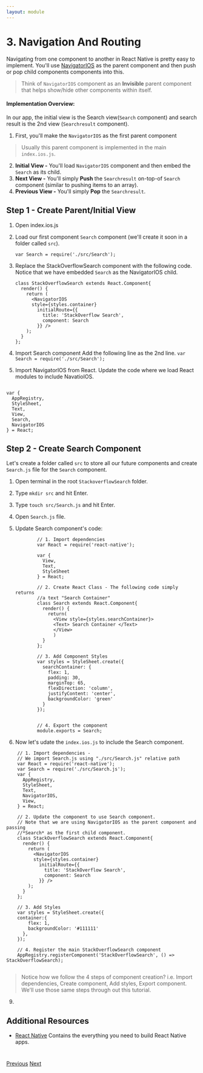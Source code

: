 ```yaml
---
layout: module
---
```

# 3. Navigation And Routing
Navigating from one component to another in React Native is pretty easy to implement. You'll use <a href="https://facebook.github.io/react-native/docs/navigatorios.html" target="_blank">NavigatorIOS</a> as the parent component and then push or pop child components components into this.

> Think of `NavigatorIOS` component as an **Invisible** parent component that helps show/hide other components within itself.

#### Implementation Overview:
In our app, the initial view is the Search view(`Search` component) and search result is the 2nd view (`Searchresult` component). 

1. First, you'll make the `NavigatorIOS` as the first parent component 
 > Usually this parent component is implemented in the main `index.ios.js`.

2. **Initial View -** You'll load `NavigatorIOS` component and then embed the `Search` as its child.
3. **Next View -** You'll simply **Push** the `Searchresult` on-top-of `Search` component (similar to pushing items to an array).
4. **Previous View -** You'll simply **Pop** the `Searchresult`.

## Step 1 - Create Parent/Initial View
1. Open index.ios.js 
2. Load our first component `Search` component (we'll create it soon in a folder called `src`). 

	```
	var Search = require('./src/Search');
	```

2. Replace the StackOverflowSearch component with the following code. Notice that we have embedded `Search` as the NavigatorIOS child.

	```
	class StackOverflowSearch extends React.Component{
	  render() {
	    return (
	      <NavigatorIOS
	      style={styles.container}
	        initialRoute={{
	          title: 'StackOverflow Search',
	          component: Search 
	        }} />
	    );
	  }
	};
	```

3. Import Search component
Add the following line as the 2nd line.
`var Search = require('./src/Search');`

4. Import NavigatorIOS from React.
Update the code where we load React modules to include NavatioIOS.

```

var {
  AppRegistry,
  StyleSheet,
  Text,
  View,
  Search,
  NavigatorIOS
} = React;
```

## Step 2 - Create Search Component

Let's create a folder called `src` to store all our future components and create `Search.js` file for the `Search` component.

1. Open terminal in the root `StackoverflowSearch` folder.
2. Type `mkdir src` and hit Enter.
3. Type `touch src/Search.js` and hit Enter.
4. Open `Search.js` file.
5. Update Search component's code:
	
	```
			// 1. Import dependencies 
			var React = require('react-native');
				
			var {
			  View,
			  Text,
			  StyleSheet
			} = React;
	
			// 2. Create React Class - The following code simply returns 
			//a text "Search Container"			
			class Search extends React.Component{
			  render() {
			    return(
			      <View style={styles.searchContainer}>
			      <Text> Search Container </Text>
			      </View>
			      )
			  }
			};
		
			// 3. Add Component Styles	
			var styles = StyleSheet.create({
			  searchContainer: {
			    flex: 1,
			    padding: 30,
			    marginTop: 65,
			    flexDirection: 'column',
			    justifyContent: 'center',
			    backgroundColor: 'green'
			  }
			});
				
		
			// 4. Export the component		
			module.exports = Search;
	```

6. Now let's udate the `index.ios.js` to include the Search component. 

```
	// 1. Import dependencies - 
	// We import Search.js using "./src/Search.js" relative path
	var React = require('react-native');
	var Search = require('./src/Search.js');
	var {
	  AppRegistry,
	  StyleSheet,
	  Text,
	  NavigatorIOS,
	  View,
	} = React;
	
	// 2. Update the component to use Search component. 
	// Note that we are using NavigatorIOS as the parent component and passing 
	//*Search* as the first child component.
	class StackOverflowSearch extends React.Component{
	  render() {
	    return (
	      <NavigatorIOS
	      style={styles.container}
	        initialRoute={{
	          title: 'StackOverflow Search',
	          component: Search 
	        }} />
	    );
	  }
	};

	// 3. Add Styles
	var styles = StyleSheet.create({
	container:{
	    flex: 1,
	    backgroundColor: '#111111'
	  },
	});
	
	// 4. Register the main StackOverflowSearch component
	AppRegistry.registerComponent('StackOverflowSearch', () => StackOverflowSearch);
```
<img search-cmp-1>

> Notice how we follow the 4 steps of component creation? i.e. Import dependencies, Create component, Add styles, Export component.  We'll use those same steps through out this tutorial.

9. 
## Additional Resources

- <a href="https://facebook.github.io/react-native/" target="_blank">React Native</a> Contains the everything you need to build React Native apps.



<div class="row" style="margin-top:40px;">
<div class="col-sm-12">
<a href="index.html" class="btn btn-default"><i class="glyphicon glyphicon-chevron-left"></i> Previous</a>
<a href="react-native-tutorial-create-forceios-app.html" class="btn btn-default pull-right">Next <i class="glyphicon glyphicon-chevron-right"></i></a>
</div>
</div>

